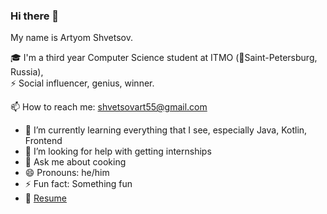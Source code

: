 ### Hi there 👋

My name is Artyom Shvetsov.

🎓 I'm a third year Computer Science student at ITMO (📍Saint-Petersburg, Russia),    
⚡ Social influencer, genius, winner.

📫 How to reach me: shvetsovart55@gmail.com

- 🌱 I’m currently learning everything that I see, especially Java, Kotlin, Frontend
- 🤔 I’m looking for help with getting internships
- 💬 Ask me about cooking
- 😄 Pronouns: he/him
- ⚡ Fun fact: Something fun
- 📧 [Resume](https://drive.google.com/file/d/1z3thTiB2s0zuVLkiPrWnK_8R9QosOkCD/view?usp=sharing "Resume")

<!--
**shvetsovart/shvetsovart** is a ✨ _special_ ✨ repository because its `README.md` (this file) appears on your GitHub profile.

Here are some ideas to get you started:

- 🔭 I’m currently working on 
- 🌱 I’m currently learning Software Engineering
- 👯 I’m looking to collaborate on ...
- 🤔 I’m looking for help with ...
- 💬 Ask me about ...
- 📫 How to reach me: ...
- 😄 Pronouns: ...
- ⚡ Fun fact: ...
- 📧 [Resume](https://drive.google.com/file/d/1z3thTiB2s0zuVLkiPrWnK_8R9QosOkCD/view?usp=sharing "Resume")
-->

